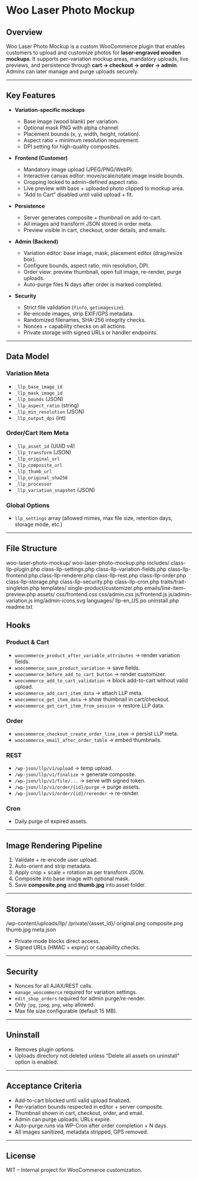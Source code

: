 # Woo Laser Photo Mockup

## Overview
Woo Laser Photo Mockup is a custom WooCommerce plugin that enables customers to upload and customize photos for **laser-engraved wooden mockups**. It supports per-variation mockup areas, mandatory uploads, live previews, and persistence through **cart → checkout → order → admin**. Admins can later manage and purge uploads securely.

---

## Key Features
- **Variation-specific mockups**
  - Base image (wood blank) per variation.
  - Optional mask PNG with alpha channel.
  - Placement bounds (x, y, width, height, rotation).
  - Aspect ratio + minimum resolution requirement.
  - DPI setting for high-quality composites.

- **Frontend (Customer)**
  - Mandatory image upload (JPEG/PNG/WebP).
  - Interactive canvas editor: move/scale/rotate image inside bounds.
  - Cropping locked to admin-defined aspect ratio.
  - Live preview with base + uploaded photo clipped to mockup area.
  - “Add to Cart” disabled until valid upload + fit.

- **Persistence**
  - Server generates composite + thumbnail on add-to-cart.
  - All images and transform JSON stored in order meta.
  - Preview visible in cart, checkout, order details, and emails.

- **Admin (Backend)**
  - Variation editor: base image, mask, placement editor (drag/resize box).
  - Configure bounds, aspect ratio, min resolution, DPI.
  - Order view: preview thumbnail, open full image, re-render, purge uploads.
  - Auto-purge files N days after order is marked completed.

- **Security**
  - Strict file validation (`finfo`, `getimagesize`).
  - Re-encode images, strip EXIF/GPS metadata.
  - Randomized filenames, SHA-256 integrity checks.
  - Nonces + capability checks on all actions.
  - Private storage with signed URLs or handler endpoints.

---

## Data Model

### Variation Meta
- `_llp_base_image_id`
- `_llp_mask_image_id`
- `_llp_bounds` (JSON)
- `_llp_aspect_ratio` (string)
- `_llp_min_resolution` (JSON)
- `_llp_output_dpi` (int)

### Order/Cart Item Meta
- `_llp_asset_id` (UUID v4)
- `_llp_transform` (JSON)
- `_llp_original_url`
- `_llp_composite_url`
- `_llp_thumb_url`
- `_llp_original_sha256`
- `_llp_processor`
- `_llp_variation_snapshot` (JSON)

### Global Options
- `llp_settings` array (allowed mimes, max file size, retention days, storage mode, etc.)

---

## File Structure
woo-laser-photo-mockup/
woo-laser-photo-mockup.php
includes/
class-llp-plugin.php
class-llp-settings.php
class-llp-variation-fields.php
class-llp-frontend.php
class-llp-renderer.php
class-llp-rest.php
class-llp-order.php
class-llp-storage.php
class-llp-security.php
class-llp-cron.php
traits/trait-singleton.php
templates/
single-product/customizer.php
emails/line-item-preview.php
assets/
css/frontend.css
css/admin.css
js/frontend.js
js/admin-variation.js
img/admin-icons.svg
languages/
llp-en_US.po
uninstall.php
readme.txt


## Hooks

### Product & Cart
- `woocommerce_product_after_variable_attributes` → render variation fields.
- `woocommerce_save_product_variation` → save fields.
- `woocommerce_before_add_to_cart_button` → render customizer.
- `woocommerce_add_to_cart_validation` → block add-to-cart without valid upload.
- `woocommerce_add_cart_item_data` → attach LLP meta.
- `woocommerce_get_item_data` → show thumbnail in cart/checkout.
- `woocommerce_get_cart_item_from_session` → restore LLP data.

### Order
- `woocommerce_checkout_create_order_line_item` → persist LLP meta.
- `woocommerce_email_after_order_table` → embed thumbnails.

### REST
- `/wp-json/llp/v1/upload` → temp upload.
- `/wp-json/llp/v1/finalize` → generate composite.
- `/wp-json/llp/v1/file/...` → serve with signed token.
- `/wp-json/llp/v1/order/{id}/purge` → purge assets.
- `/wp-json/llp/v1/order/{id}/rerender` → re-render.

### Cron
- Daily purge of expired assets.

---

## Image Rendering Pipeline
1. Validate + re-encode user upload.
2. Auto-orient and strip metadata.
3. Apply crop + scale + rotation as per transform JSON.
4. Composite into base image with optional mask.
5. Save **composite.png** and **thumb.jpg** into asset folder.

---

## Storage
/wp-content/uploads/llp/
/private/{asset_id}/
original.png
composite.png
thumb.jpg
meta.json


- Private mode blocks direct access.
- Signed URLs (HMAC + expiry) or capability checks.

---

## Security
- Nonces for all AJAX/REST calls.
- `manage_woocommerce` required for variation settings.
- `edit_shop_orders` required for admin purge/re-render.
- Only `jpg`, `jpeg`, `png`, `webp` allowed.
- Max file size configurable (default 15 MB).

---

## Uninstall
- Removes plugin options.
- Uploads directory not deleted unless “Delete all assets on uninstall” option is enabled.

---

## Acceptance Criteria
- Add-to-cart blocked until valid upload finalized.
- Per-variation bounds respected in editor + server composite.
- Thumbnail shown in cart, checkout, order, and email.
- Admin can purge uploads; URLs expire.
- Auto-purge runs via WP-Cron after order completion + N days.
- All images sanitized, metadata stripped, GPS removed.

---

## License
MIT – Internal project for WooCommerce customization.
